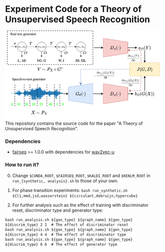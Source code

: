 # Experiment Code for a Theory of Unsupervised Speech Recognition 
<div align="middle"><img src="image/asr_u_arch.drawio.png" width="600"/></div>
This repository contains the source code for the paper "A Theory of Unsupervised Speech Recognition".

### Dependencies
- [fairseq](https://github.com/pytorch/fairseq) >= 1.0.0 with dependencies for [wav2vec-u](https://github.com/pytorch/fairseq/tree/main/examples/wav2vec/unsupervised)

### How to run it?
0. Change ```$CONDA_ROOT```, ```$FAIRSEQ_ROOT```, ```$KALDI_ROOT``` and ```$KENLM_ROOT``` in ```run_{synthetic, analysis}.sh``` to those of your own.

1. For phase transition experiments:
```bash run_synthetic.sh ${l1,mmd,jsd,wasserstein} ${circulant,debruijn,hypercube}```

2. For further analysis such as the effect of training with discriminator reset, discriminator type and generator type:
```
bash run_analysis.sh ${gan_type} ${graph_name} ${gen_type} ${discrim_type} 2 2  # The effect of discriminator reset
bash run_analysis.sh ${gan_type} ${graph_name} ${gen_type} ${discrim_type} 4 4  # The effect of discriminator type
bash run_analysis.sh ${gan_type} ${graph_name} ${gen_type} ${discrim_type} 6 6  # The effect of generator type
```
